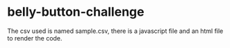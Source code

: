 # belly-button-challenge
The csv used is named sample.csv, there is a javascript file and an html file to render the code. 
